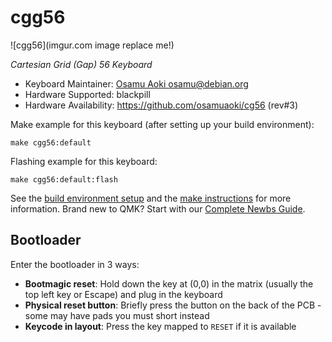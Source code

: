 # cgg56

![cgg56](imgur.com image replace me!)

*Cartesian Grid (Gap) 56 Keyboard*

* Keyboard Maintainer: [Osamu Aoki <osamu@debian.org>](https://github.com/osamuaoki)
* Hardware Supported: blackpill
* Hardware Availability: https://github.com/osamuaoki/cg56 (rev#3)

Make example for this keyboard (after setting up your build environment):

    make cgg56:default

Flashing example for this keyboard:

    make cgg56:default:flash

See the [build environment setup](https://docs.qmk.fm/#/getting_started_build_tools) and the [make instructions](https://docs.qmk.fm/#/getting_started_make_guide) for more information. Brand new to QMK? Start with our [Complete Newbs Guide](https://docs.qmk.fm/#/newbs).

## Bootloader

Enter the bootloader in 3 ways:

* **Bootmagic reset**: Hold down the key at (0,0) in the matrix (usually the top left key or Escape) and plug in the keyboard
* **Physical reset button**: Briefly press the button on the back of the PCB - some may have pads you must short instead
* **Keycode in layout**: Press the key mapped to `RESET` if it is available
